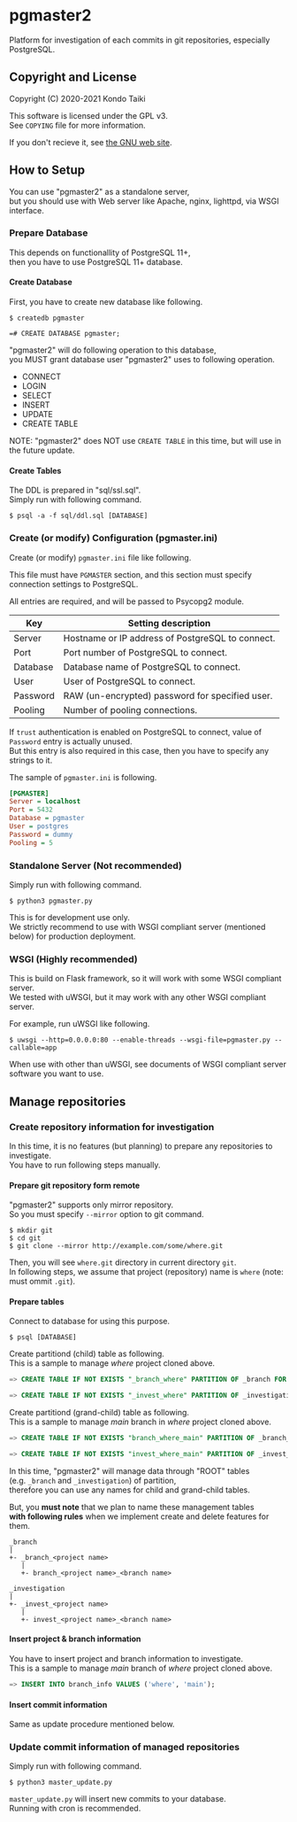 # pgmaster2

Platform for investigation of each commits in git repositories, especially PostgreSQL.

## Copyright and License

Copyright (C) 2020-2021 Kondo Taiki

This software is licensed under the GPL v3.  
See `COPYING` file for more information.

If you don't recieve it, see [the GNU web site](http://www.gnu.org/licenses/).

## How to Setup

You can use "pgmaster2" as a standalone server,  
but you should use with Web server like Apache, nginx, lighttpd, via WSGI interface.

### Prepare Database

This depends on functionallity of PostgreSQL 11+,  
then you have to use PostgreSQL 11+ database.

#### Create Database

First, you have to create new database like following.

```
$ createdb pgmaster
```
```
=# CREATE DATABASE pgmaster;
```

"pgmaster2" will do following operation to this database,  
you MUST grant database user "pgmaster2" uses to following operation.

* CONNECT
* LOGIN
* SELECT
* INSERT
* UPDATE
* CREATE TABLE

NOTE: "pgmaster2" does NOT use `CREATE TABLE` in this time, but will use in the future update.

#### Create Tables

The DDL is prepared in "sql/ssl.sql".  
Simply run with following command.

```
$ psql -a -f sql/ddl.sql [DATABASE]
```

### Create (or modify) Configuration (pgmaster.ini)

Create (or modify) `pgmaster.ini` file like following.

This file must have `PGMASTER` section, and this section must specify connection settings to PostgreSQL.

All entries are required, and will be passed to Psycopg2 module.

| Key      | Setting description                              |
| -------- | ------------------------------------------------ |
| Server   | Hostname or IP address of PostgreSQL to connect. |
| Port     | Port number of PostgreSQL to connect.            |
| Database | Database name of PostgreSQL to connect.          |
| User     | User of PostgreSQL to connect.                   |
| Password | RAW (un-encrypted) password for specified user.  |
| Pooling  | Number of pooling connections.                   |

If `trust` authentication is enabled on PostgreSQL to connect, value of `Password` entry is actually unused.  
But this entry is also required in this case, then you have to specify any strings to it.  

The sample of `pgmaster.ini` is following.

```ini
[PGMASTER]
Server = localhost
Port = 5432
Database = pgmaster
User = postgres
Password = dummy
Pooling = 5
```

### Standalone Server (Not recommended)

Simply run with following command.

```
$ python3 pgmaster.py
```

This is for development use only.  
We strictly recommend to use with WSGI compliant server (mentioned below) 
for production deployment.

### WSGI (Highly recommended)

This is build on Flask framework, so it will work with some WSGI compliant server.  
We tested with uWSGI, but it may work with any other WSGI compliant server.

For example, run uWSGI like following.

```
$ uwsgi --http=0.0.0.0:80 --enable-threads --wsgi-file=pgmaster.py --callable=app
```

When use with other than uWSGI, see documents of WSGI compliant server software you want to use.

## Manage repositories

### Create repository information for investigation

In this time, it is no features (but planning) to prepare any repositories to investigate.  
You have to run following steps manually.

#### Prepare git repository form remote

"pgmaster2" supports only mirror repository.  
So you must specify `--mirror` option to git command.

```
$ mkdir git
$ cd git
$ git clone --mirror http://example.com/some/where.git
```

Then, you will see `where.git` directory in current directory `git`.  
In following steps, we assume that project (repository) name is `where` (note: must ommit `.git`).

#### Prepare tables

Connect to database for using this purpose.

```
$ psql [DATABASE]
```

Create partitiond (child) table as following.  
This is a sample to manage *where* project cloned above.

```sql
=> CREATE TABLE IF NOT EXISTS "_branch_where" PARTITION OF _branch FOR VALUES IN ('where') PARTITION BY list ( branch );

=> CREATE TABLE IF NOT EXISTS "_invest_where" PARTITION OF _investigation FOR VALUES IN ('where') PARTITION BY list ( branch );
```

Create partitiond (grand-child) table as following.  
This is a sample to manage *main* branch in *where* project cloned above.

```sql
=> CREATE TABLE IF NOT EXISTS "branch_where_main" PARTITION OF _branch_where FOR VALUES IN ('main');

=> CREATE TABLE IF NOT EXISTS "invest_where_main" PARTITION OF _invest_where FOR VALUES IN ('main');
```

In this time, "pgmaster2" will manage data through "ROOT" tables  
(e.g. `_branch` and `_investigation`) of partition,  
therefore you can use any names for child and grand-child tables.

But, you **must note** that we plan to name these management tables  
**with following rules** when we implement create and delete features for them.

```
_branch
|
+- _branch_<project name>
   |
   +- branch_<project name>_<branch name>

_investigation
|
+- _invest_<project name>
   |
   +- invest_<project name>_<branch name>
```

#### Insert project & branch information

You have to insert project and branch information to investigate.  
This is a sample to manage *main* branch of *where* project cloned above.

```sql
=> INSERT INTO branch_info VALUES ('where', 'main');
```

#### Insert commit information

Same as update procedure mentioned below.

### Update commit information of managed repositories

Simply run with following command.

```
$ python3 master_update.py
```

`master_update.py` will insert new commits to your database.  
Running with cron is recommended.
